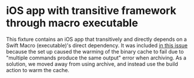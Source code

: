 # iOS app with transitive framework through macro executable

This fixture contains an iOS app that transitively and directly depends on a Swift Macro (executable)'s direct dependency.
It was included [in this issue](https://github.com/tuist/tuist/issues/5988) because the set up caused the warming of the binary cache to fail due to "multiple commands produce the same output" error when archiving.
As a solution, we moved away from using archive, and instead use the build action to warm the cache.